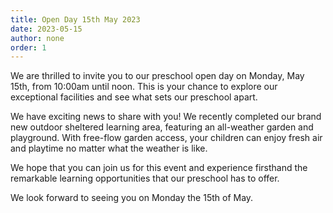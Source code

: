 ```yaml
---
title: Open Day 15th May 2023
date: 2023-05-15
author: none
order: 1
---
```


<!-- #### children starting from September 2023 -->

We are thrilled to invite you to our preschool open day on Monday, May 15th, from 10:00am until noon. This is your chance to explore our exceptional facilities and see what sets our preschool apart.

We have exciting news to share with you! We recently completed our brand new outdoor sheltered learning area, featuring an all-weather garden and playground. With free-flow garden access, your children can enjoy fresh air and playtime no matter what the weather is like.

We hope that you can join us for this event and experience firsthand the remarkable learning opportunities that our preschool has to offer.

We look forward to seeing you on Monday the 15th of May.